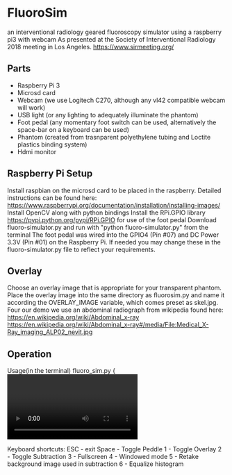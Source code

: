 # FluoroSim
an interventional radiology geared fluoroscopy simulator using a raspberry pi3 with webcam
As presented at the Society of Interventional Radiology 2018 meeting in Los Angeles. 
https://www.sirmeeting.org/

## Parts
* Raspberry Pi 3
* Microsd card
* Webcam (we use Logitech C270, although any vl42 compatible webcam will work)
* USB light (or any lighting to adequately illuminate the phantom) 
* Foot pedal (any momentary foot switch can be used, alternatively the space-bar on a keyboard can be used)
* Phantom (created from trasnparent polyethylene tubing and Loctite plastics binding system)
* Hdmi monitor 

## Raspberry Pi Setup
Install raspbian on the microsd card to be placed in the raspberry. 
Detailed instructions can be found here: https://www.raspberrypi.org/documentation/installation/installing-images/
Install OpenCV along with python bindings
Install the RPi.GPIO library https://pypi.python.org/pypi/RPi.GPIO for use of the foot pedal
Download fluoro-simulator.py and run with "python fluoro-simulator.py" from the terminal
The foot pedal was wired into the GPIO4 (Pin #07) and DC Power 3.3V (Pin #01) on the Raspberry Pi. If needed you may change these in the fluoro-simulator.py file to reflect your requirements. 

## Overlay
Choose an overlay image that is appropriate for your transparent phantom. Place the overlay image into the same directory as fluorosim.py and name it according the OVERLAY_IMAGE variable, which comes preset as skel.jpg. Four our demo we use an abdominal radiograph from wikipedia found here: https://en.wikipedia.org/wiki/Abdominal_x-ray
https://en.wikipedia.org/wiki/Abdominal_x-ray#/media/File:Medical_X-Ray_imaging_ALP02_nevit.jpg

## Operation
Usage(in the terminal)
   fluoro_sim.py {<video device number>}

Keyboard shortcuts:
   ESC - exit
   Space - Toggle Peddle
   1 - Toggle Overlay
   2 - Toggle Subtraction
   3 - Fullscreen
   4 - Windowed mode
   5 - Retake background image used in subtraction
   6 - Equalize histogram




